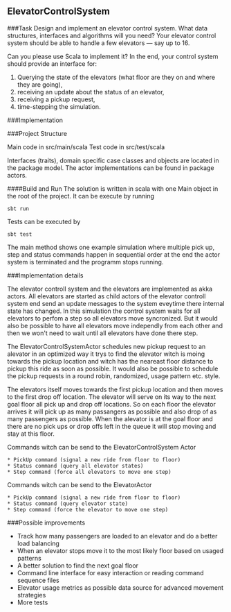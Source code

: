 ElevatorControlSystem
---

###Task
Design and implement an elevator control system. What data structures, interfaces and algorithms will you need? Your
elevator control system should be able to handle a few elevators — say up to 16.

Can you please use Scala to implement it? In the end, your control system should provide an interface for:

1. Querying the state of the elevators (what floor are they on and where they are going),
2. receiving an update about the status of an elevator,
3. receiving a pickup request,
4. time-stepping the simulation.

###Implementation

###Project Structure

Main code in src/main/scala
Test code in src/test/scala

Interfaces (traits), domain specific case classes and objects are located in the package model. The actor
implementations can be found in package actors.

####Build and Run
The solution is written in scala with one Main object in the root of the project. It can be execute by running

```
sbt run
```

Tests can be executed by

```
sbt test
```

The main method shows one example simulation where multiple pick up, step and status commands happen in
sequential order at the end the actor system is terminated and the programm stops running.

###Implementation details

The elevator controll system and the elevators are implemented as akka actors. All elevators are started as
child actors of the elevator controll system end send an update messages to the system eveytime there internal
state has changed. In this simulation the control system waits for all elevators to perfom a step so all elevators
move syncronized. But it would also be possible to have all elevators move independly from each other and then we
won't need to wait until all elevators have done there step.

The ElevatorControlSystemActor schedules new pickup request to an alevator in an optimized
way it trys to find the elevator witch is moing towards the pickup location and witch has the neareast floor
distance to pickup this ride as soon as possible. It would also be possible to schedule the pickup requests
in a round robin, randomized, usage pattern etc. style.

The elevators itself moves towards the first pickup location and then moves to the first drop off location. The
elevator will serve on its way to the next goal floor all pick up and drop off locations. So on each floor the elevator
arrives it will pick up as many passangers as possible and also drop of as many passengers as possible. When the alevator
is at the goal floor and there are no pick ups or drop offs left in the queue it will stop moving and stay at this floor.

Commands witch can be send to the ElevatorControlSystem Actor

```
* PickUp command (signal a new ride from floor to floor)
* Status command (query all elevator states)
* Step command (force all elevators to move one step)
```

Commands witch can be send to the ElevatorActor

```
* PickUp command (signal a new ride from floor to floor)
* Status command (query elevator state)
* Step command (force the elevator to move one step)
```

###Possible improvements

* Track how many passengers are loaded to an elevator and do a better load balancing
* When an elevator stops move it to the most likely floor based on usaged patterns
* A better solution to find the next goal floor
* Command line interface for easy interaction or reading command sequence files
* Elevator usage metrics as possible data source for advanced movement strategies
* More tests
